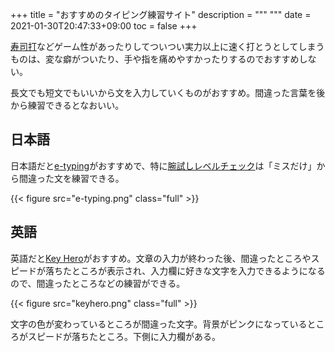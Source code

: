 +++
title = "おすすめのタイピング練習サイト"
description = """
"""
date = 2021-01-30T20:47:33+09:00
toc = false
+++
<!--more-->
[寿司打][sushi]などゲーム性があったりしてついつい実力以上に速く打とうとしてしまうものは、変な癖がついたり、手や指を痛めやすかったりするのでおすすめしない。

長文でも短文でもいいから文を入力していくものがおすすめ。間違った言葉を後から練習できるとなおいい。

## 日本語
日本語だと[e-typing][e]がおすすめで、特に[腕試しレベルチェック][e-check]は「ミスだけ」から間違った文を練習できる。

{{< figure src="e-typing.png" class="full" >}}

## 英語
英語だと[Key Hero][hero]がおすすめ。文章の入力が終わった後、間違ったところやスピードが落ちたところが表示され、入力欄に好きな文字を入力できるようになるので、間違ったところなどの練習ができる。

{{< figure src="keyhero.png" class="full" >}}

文字の色が変わっているところが間違った文字。背景がピンクになっているところがスピードが落ちたところ。下側に入力欄がある。

[hero]:https://www.keyhero.com/free-typing-test/
[e]:https://www.e-typing.ne.jp/
[e-check]:https://www.e-typing.ne.jp/roma/check/
[sushi]:http://typingx0.net/sushida/
